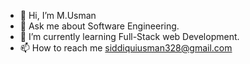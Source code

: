 - 👋 Hi, I’m M.Usman
- 👀 Ask me about Software Engineering.
- 🌱 I’m currently learning Full-Stack web Development.
- 📫 How to reach me siddiquiusman328@gmail.com

<!---
usman-90/usman-90 is a ✨ special ✨ repository because its `README.md` (this file) appears on your GitHub profile.
You can click the Preview link to take a look at your changes.
--->
